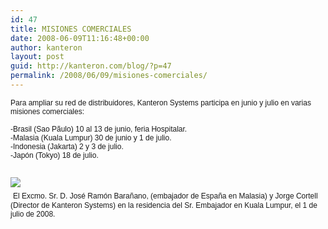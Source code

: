```yaml
---
id: 47
title: MISIONES COMERCIALES
date: 2008-06-09T11:16:48+00:00
author: kanteron
layout: post
guid: http://kanteron.com/blog/?p=47
permalink: /2008/06/09/misiones-comerciales/
---
```

<p style="font: normal normal normal 12px/normal Helvetica;margin: 0px">
  Para ampliar su red de distribuidores, Kanteron Systems participa en junio y julio en varias misiones comerciales:
</p>

<p style="font: normal normal normal 12px/normal Helvetica;margin: 0px">
  &nbsp;
</p>

<p style="font: normal normal normal 12px/normal Helvetica;margin: 0px">
  -Brasil (Sao Pãulo) 10 al 13 de junio, feria Hospitalar.
</p>

<p style="font: normal normal normal 12px/normal Helvetica;margin: 0px">
  -Malasia (Kuala Lumpur) 30 de junio y 1 de julio.
</p>

<p style="font: normal normal normal 12px/normal Helvetica;margin: 0px">
  -Indonesia (Jakarta) 2 y 3 de julio.
</p>

<p style="font: normal normal normal 12px/normal Helvetica;margin: 0px">
  -Japón (Tokyo) 18 de julio.
</p>

<p style="font: normal normal normal 12px/normal Helvetica;margin: 0px">
  &nbsp;
</p>

<p style="font: normal normal normal 12px/normal Helvetica;margin: 0px">
  &nbsp;
</p>

<p style="font: normal normal normal 12px/normal Helvetica;margin: 0px">
  <span style="font-family: Times, 'Times New Roman', Times, serif;font-size: medium" class="Apple-style-span"><img src="http://farm4.static.flickr.com/3142/2700210977_2f6acd9634_m.jpg" />      </span>
</p>

<p style="font: normal normal normal 12px/normal Helvetica;margin: 0px">
  <span style="font-family: Times, 'Times New Roman', Times, serif;font-size: medium" class="Apple-style-span">  <span style="font-family: Helvetica, 'Times New Roman', Times, serif;font-size: 12px" class="Apple-style-span">El Excmo. Sr. D. José Ramón Barañano, (embajador de España en Malasia) y Jorge Cortell (Director de Kanteron Systems) en la residencia del Sr. Embajador en Kuala Lumpur, el 1 de julio de 2008. </span></span>
</p>

<p style="font: normal normal normal 12px/normal Helvetica;margin: 0px">
  <span style="font-family: Times, 'Times New Roman', Times, serif;font-size: medium" class="Apple-style-span"></span>
</p>